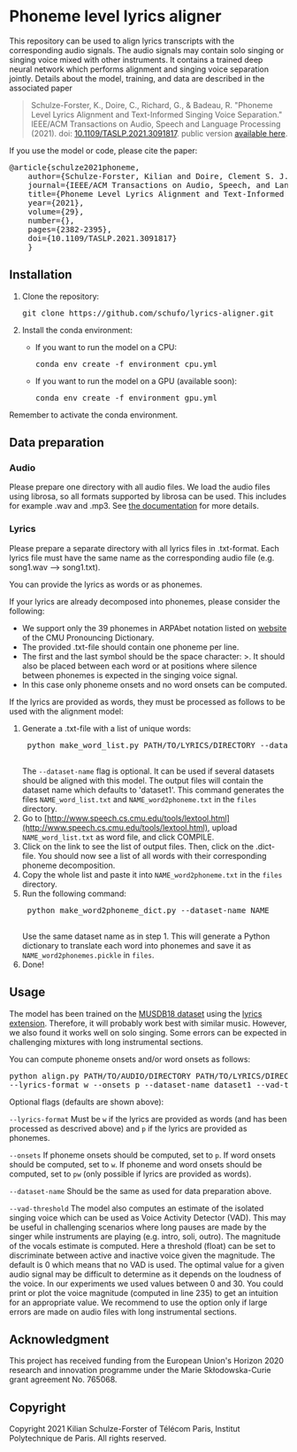 # Phoneme level lyrics aligner

This repository can be used to align lyrics transcripts with the corresponding audio signals. The audio signals may contain solo singing or singing voice mixed with other instruments.
It contains a trained deep neural network which performs alignment and singing voice separation jointly.
Details about the model, training, and data are described in the associated paper
> Schulze-Forster, K., Doire, C., Richard, G., & Badeau, R. "Phoneme Level Lyrics Alignment and Text-Informed Singing Voice Separation." IEEE/ACM Transactions on Audio, Speech and Language Processing (2021). doi: [10.1109/TASLP.2021.3091817](https://doi.org/10.1109/TASLP.2021.3091817). public version [available here](https://hal.telecom-paris.fr/hal-03255334/file/2021_Phoneme_level_lyrics_alignment_and_text-informed_singing_voice_separation.pdf).

If you use the model or code, please cite the paper:
<pre>
@article{schulze2021phoneme,
    author={Schulze-Forster, Kilian and Doire, Clement S. J. and Richard, Gaël and Badeau, Roland},
    journal={IEEE/ACM Transactions on Audio, Speech, and Language Processing}, 
    title={Phoneme Level Lyrics Alignment and Text-Informed Singing Voice Separation}, 
    year={2021},
    volume={29},
    number={},
    pages={2382-2395},
    doi={10.1109/TASLP.2021.3091817}
    }
</pre>

## Installation
1.  Clone the repository:
    <pre>
    git clone https://github.com/schufo/lyrics-aligner.git
    </pre>
2.  Install the conda environment:

    - If you want to run the model on a CPU:
      <pre>
      conda env create -f environment_cpu.yml
      </pre>
    - If you want to run the model on a GPU (available soon):
      <pre>
      conda env create -f environment_gpu.yml
      </pre>

Remember to activate the conda environment.

## Data preparation
### Audio
Please prepare one directory with all audio files. We load the audio files using librosa, so all formats supported by librosa can be used. This includes for example .wav and .mp3. See [the documentation](https://librosa.org/doc/latest/index.html) for more details.
### Lyrics
Please prepare a separate directory with all lyrics files in .txt-format. Each lyrics file must have the same name as the corresponding audio file (e.g. song1.wav --> song1.txt).

You can provide the lyrics as words or as phonemes.

If your lyrics are already decomposed into phonemes, please consider the following:
- We support only the 39 phonemes in ARPAbet notation listed on [website](http://www.speech.cs.cmu.edu/cgi-bin/cmudict) of the CMU Pronouncing Dictionary.
- The provided .txt-file should contain one phoneme per line.
- The first and the last symbol should be the space character: >. It should also be placed between each word or at positions where silence between phonemes is expected in the singing voice signal.
- In this case only phoneme onsets and no word onsets can be computed.

If the lyrics are provided as words, they must be processed as follows to be used with the alignment model:
1. Generate a .txt-file with a list of unique words:
    <pre>
    python make_word_list.py PATH/TO/LYRICS/DIRECTORY --dataset-name NAME
    </pre>
    The `--dataset-name` flag is optional. It can be used if several datasets should be aligned with this model. The output files will contain the dataset name which defaults to 'dataset1'.
    This command generates the files `NAME_word_list.txt` and `NAME_word2phoneme.txt` in the `files` directory.
2. Go to [http://www.speech.cs.cmu.edu/tools/lextool.html](http://www.speech.cs.cmu.edu/tools/lextool.html), upload `NAME_word_list.txt` as word file, and click COMPILE.
3. Click on the link to see the list of output files. Then, click on the .dict-file. You should now see a list of all words with their corresponding phoneme decomposition.
4. Copy the whole list and paste it into `NAME_word2phoneme.txt` in the `files` directory.
5. Run the following command:
    <pre>
    python make_word2phoneme_dict.py --dataset-name NAME
    </pre>
    Use the same dataset name as in step 1. This will generate a Python dictionary to translate each word into phonemes and save it as `NAME_word2phonemes.pickle` in `files`.
6. Done!

## Usage
The model has been trained on the [MUSDB18 dataset](https://zenodo.org/record/1117372#.YYgpfy9XZQI) using the [lyrics extension](https://zenodo.org/record/3989267#.YYgpdS9XZQI). Therefore, it will probably work best with similar music. However, we also found it works well on solo singing. Some errors can be expected in challenging mixtures with long instrumental sections.

You can compute phoneme onsets and/or word onsets as follows:
<pre>
python align.py PATH/TO/AUDIO/DIRECTORY PATH/TO/LYRICS/DIRECTORY \
--lyrics-format w --onsets p --dataset-name dataset1 --vad-threshold 0
</pre>
Optional flags (defaults are shown above):

`--lyrics-format` Must be `w` if the lyrics are provided as words (and has been processed as descrived above) and `p` if the lyrics are provided as phonemes.

`--onsets` If phoneme onsets should be computed, set to `p`. If word onsets should be computed, set to `w`. If phoneme and word onsets should be computed, set to `pw` (only possible if lyrics are provided as words).

`--dataset-name` Should be the same as used for data preparation above.

`--vad-threshold` The model also computes an estimate of the isolated singing voice which can be used as Voice Activity Detector (VAD). This may be useful in challenging scenarios where long pauses are made by the singer while instruments are playing (e.g. intro, soli, outro). The magnitude of the vocals estimate is computed. Here a threshold (float) can be set to discriminate between active and inactive voice given the magnitude. The default is 0 which means that no VAD is used. The optimal value for a given audio signal may be difficult to determine as it depends on the loudness of the voice. In our experiments we used values between 0 and 30. You could print or plot the voice magnitude (computed in line 235) to get an intuition for an appropriate value. We recommend to use the option only if large errors are made on audio files with long instrumental sections. 

## Acknowledgment
This project has received funding from the European Union's Horizon 2020 research and innovation programme under the Marie Skłodowska-Curie grant agreement No. 765068.

## Copyright
Copyright 2021 Kilian Schulze-Forster of Télécom Paris, Institut Polytechnique de Paris. All rights reserved.